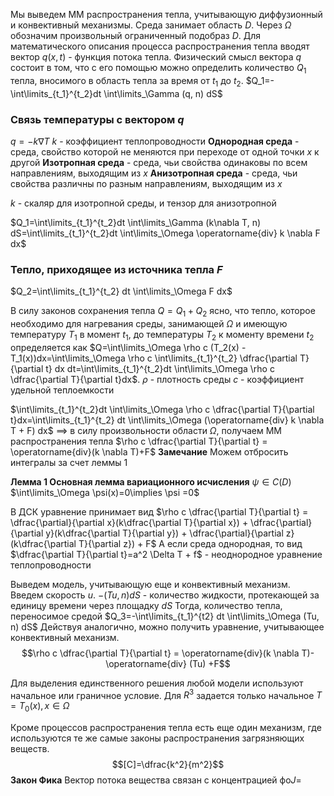 Мы выведем ММ распространения тепла, учитывающую диффузионный и конвективный механизмы. 
Среда занимает область $D$. Через $\Omega$ обозначим произвольный ограниченный подобраз $D$. 
Для математического описания процесса распространения тепла вводят вектор $q(x, t)$ - функция потока тепла. 
Физический смысл вектора $q$ состоит в том, что с его помощью можно определить количество $Q_1$ тепла, вносимого в область тепла за время от $t_1$ до $t_2$.
$Q_1=-\int\limits_{t_1}^{t_2}dt \int\limits_\Gamma (q, n) dS$

### Связь температуры с вектором $q$
$q=-k \nabla T$
$k$ - коэффициент теплопроводности
**Однородная среда** - среда, свойство которой не меняются при переходе от одной точки $x$ к другой
**Изотропная среда** - среда, чьи свойства одинаковы по всем направлениям, выходящим из $x$
**Анизотропная среда** - среда, чьи свойства различны по разным направлениям, выходящим из $x$

$k$ - скаляр для изотропной среды, и тензор для анизотропной

$Q_1=\int\limits_{t_1}^{t_2}dt \int\limits_\Gamma (k\nabla T, n) dS=\int\limits_{t_1}^{t_2}dt \int\limits_\Omega \operatorname{div} k \nabla F dx$

### Тепло, приходящее из источника тепла $F$
$Q_2=\int\limits_{t_1}^{t_2} dt \int\limits_\Omega F dx$

В силу законов сохранения тепла $Q=Q_1 + Q_2$ ясно, что тепло, которое необходимо для нагревания среды, занимающей $\Omega$ и имеющую температуру $T_1$ в момент $t_1$, до температуры $T_2$ к моменту времени $t_2$ определяется как 
$Q=\int\limits_\Omega \rho c (T_2(x) - T_1(x))dx=\int\limits_\Omega \rho c \int\limits_{t_1}^{t_2} \dfrac{\partial T}{\partial t} dx dt=\int\limits_{t_1}^{t_2}dt \int\limits_\Omega \rho c \dfrac{\partial T}{\partial t}dx$.
$\rho$ - плотность среды
$c$ - коэффициент удельной теплоемкости

$\int\limits_{t_1}^{t_2}dt \int\limits_\Omega \rho c \dfrac{\partial T}{\partial t}dx=\int\limits_{t_1}^{t_2} dt \int\limits_\Omega (\operatorname{div} k \nabla T + F) dx$
$\implies$ в силу произвольности области $\Omega$, получаем ММ распространения тепла
$\rho c \dfrac{\partial T}{\partial t} = \operatorname{div}(k \nabla T)+F$
**Замечание**
	Можем отбросить интегралы за счет леммы 1

**Лемма 1 Основная лемма вариационного исчисления**
	$\psi \in C(D)$
	$\int\limits_\Omega \psi(x)=0\implies \psi =0$

В ДСК уравнение принимает вид $\rho c \dfrac{\partial T}{\partial t} = \dfrac{\partial}{\partial x}(k\dfrac{\partial T}{\partial x}) + \dfrac{\partial}{\partial y}(k\dfrac{\partial T}{\partial y}) +  \dfrac{\partial}{\partial z}(k\dfrac{\partial T}{\partial z}) + F$
А если среда однородная, то вид $\dfrac{\partial T}{\partial t}=a^2 \Delta T + f$ - неоднородное уравнение теплопроводности

Выведем модель, учитывающую еще и конвективный механизм. Введем скорость $u$.
$-(Tu, n)dS$ - количество жидкости, протекающей за единицу времени через площадку $dS$
Тогда, количество тепла, переносимое средой $Q_3=-\int\limits_{t_1}^{t2} dt \int\limits_\Omega (Tu, n) dS$
Действуя аналогично, можно получить уравнение, учитывающее конвективный механизм.
$$\rho c \dfrac{\partial T}{\partial t} = \operatorname{div}(k \nabla T)-\operatorname{div} (Tu) +F$$

Для выделения единственного решения любой модели используют начальное или граничное условие.
Для $R^3$ задается только начальное $T=T_0(x), x\in \Omega$

Кроме процессов распространения тепла есть еще один механизм, где используются те же самые законы распространения загрязняющих веществ.
$$[C]=\dfrac{k^2}{m^2}$$
**Закон Фика**
	Вектор потока вещества связан с концентрацией фо$J=$


